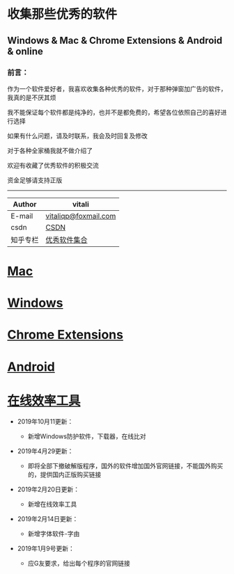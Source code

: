 # 收集那些优秀的软件
## Windows & Mac & Chrome Extensions & Android & online

### 前言：

作为一个软件爱好者，我喜欢收集各种优秀的软件，对于那种弹窗加广告的软件，我真的是不厌其烦   

我不能保证每个软件都是纯净的，也并不是都免费的，希望各位依照自己的喜好进行选择    

如果有什么问题，请及时联系，我会及时回复及修改

对于各种全家桶我就不做介绍了 

欢迎有收藏了优秀软件的积极交流

资金足够请支持正版

****

|Author|vitali|
|---|---
|E-mail|vitaliqp@foxmail.com
|csdn|[CSDN](https://blog.csdn.net/baidu_35154065/article/details/81213468)
|知乎专栏|[优秀软件集合](https://zhuanlan.zhihu.com/vitali-software)


# [Mac](./Mac/README.md)

# [Windows](./Windows/README.md)

# [Chrome Extensions](./ChromePlugins/README.md)

# [Android](./Android/README.md)

# [在线效率工具](./Online/README.md)

* 2019年10月11更新：

	* 新增Windows防护软件，下载器，在线比对

* 2019年4月29更新：

	* 即将全部下撤破解版程序，国外的软件增加国外官网链接，不能国外购买的，提供国内正版购买链接

* 2019年2月20日更新：
	* 新增在线效率工具	

* 2019年2月14日更新：
	* 新增字体软件-字由

* 2019年1月9号更新：
	* 应G友要求，给出每个程序的官网链接
